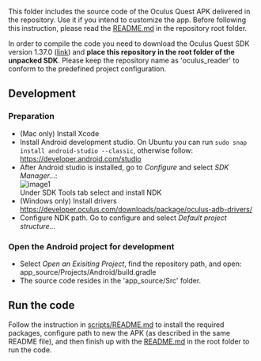 This folder includes the source code of the Oculus Quest APK delivered in the repository. Use it if you intend to customize the app. Before following this instruction, please read the [README.md](../README.md) in the repository root folder.

In order to compile the code you need to download the Oculus Quest SDK version 1.37.0 ([link](https://developer.oculus.com/downloads/package/oculus-mobile-sdk/1.37.0/)) and **place this repository in the root folder of the unpacked SDK**. Please keep the repository name as 'oculus_reader' to conform to the predefined project configuration.

## Development

### Preparation

- (Mac only) Install Xcode
- Install Android development studio. On Ubuntu you can run `sudo snap install android-studio --classic`, otherwise follow: <https://developer.android.com/studio>
- After Android studio is installed, go to *Configure* and select *SDK Manager...*:  
    ![image1](https://user-images.githubusercontent.com/14967831/106551452-244b0600-64ca-11eb-8525-0bd447fb6ea8.png)  
 Under SDK Tools tab select and install NDK
- (Windows only) Install drivers https://developer.oculus.com/downloads/package/oculus-adb-drivers/ 
- Configure NDK path. Go to configure and select *Default project structure...*

### Open the Android project for development

- Select *Open an Exisiting Project*, find the repository path, and open: app_source/Projects/Android/build.gradle
- The source code resides in the 'app_source/Src' folder.

## Run the code

Follow the instruction in [scripts/README.md](../scripts/README.md) to install the required packages, configure path to new the APK (as described in the same README file), and then finish up with the [README.md](../README.md) in the root folder to run the code.
